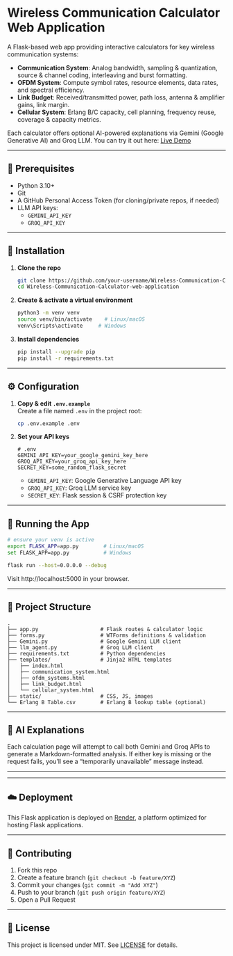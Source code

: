# Wireless Communication Calculator Web Application

A Flask-based web app providing interactive calculators for key wireless communication systems:

- **Communication System**: Analog bandwidth, sampling & quantization, source & channel coding, interleaving and burst formatting.  
- **OFDM System**: Compute symbol rates, resource elements, data rates, and spectral efficiency.  
- **Link Budget**: Received/transmitted power, path loss, antenna & amplifier gains, link margin.  
- **Cellular System**: Erlang B/C capacity, cell planning, frequency reuse, coverage & capacity metrics.  

Each calculator offers optional AI-powered explanations via Gemini (Google Generative AI) and Groq LLM.
You can try it out here: [Live Demo](https://wirelesswizards-taleen-mayar.onrender.com)

---

## 🔧 Prerequisites

- Python 3.10+  
- Git  
- A GitHub Personal Access Token (for cloning/private repos, if needed)  
- LLM API keys:
  - `GEMINI_API_KEY`  
  - `GROQ_API_KEY`  

---

## 🚀 Installation

1. **Clone the repo**  
   ```bash
   git clone https://github.com/your-username/Wireless-Communication-Calculator-web-application.git
   cd Wireless-Communication-Calculator-web-application
   ```

2. **Create & activate a virtual environment**  
   ```bash
   python3 -m venv venv
   source venv/bin/activate    # Linux/macOS
   venv\Scripts\activate     # Windows
   ```

3. **Install dependencies**  
   ```bash
   pip install --upgrade pip
   pip install -r requirements.txt
   ```

---

## ⚙️ Configuration

1. **Copy & edit `.env.example`**  
   Create a file named `.env` in the project root:
   ```bash
   cp .env.example .env
   ```

2. **Set your API keys**  
   ```dotenv
   # .env
   GEMINI_API_KEY=your_google_gemini_key_here
   GROQ_API_KEY=your_groq_api_key_here
   SECRET_KEY=some_random_flask_secret
   ```

   - `GEMINI_API_KEY`: Google Generative Language API key  
   - `GROQ_API_KEY`: Groq LLM service key  
   - `SECRET_KEY`: Flask session & CSRF protection key  

---

## 🏃 Running the App

```bash
# ensure your venv is active
export FLASK_APP=app.py        # Linux/macOS
set FLASK_APP=app.py           # Windows

flask run --host=0.0.0.0 --debug
```

Visit http://localhost:5000 in your browser.

---

## 📁 Project Structure

```
.
├── app.py                    # Flask routes & calculator logic
├── forms.py                  # WTForms definitions & validation
├── Gemini.py                 # Google Gemini LLM client
├── llm_agent.py              # Groq LLM client
├── requirements.txt          # Python dependencies
├── templates/                # Jinja2 HTML templates
│   ├── index.html
│   ├── communication_system.html
│   ├── ofdm_systems.html
│   ├── link_budget.html
│   └── cellular_system.html
├── static/                   # CSS, JS, images
└── Erlang B Table.csv        # Erlang B lookup table (optional)
```

---

## 🤖 AI Explanations

Each calculation page will attempt to call both Gemini and Groq APIs to generate a Markdown-formatted analysis. If either key is missing or the request fails, you’ll see a “temporarily unavailable” message instead.

---


---
## ☁️ Deployment

This Flask application is deployed on [Render](https://render.com/), a platform optimized for hosting Flask applications.  

---
## 🙏 Contributing

1. Fork this repo  
2. Create a feature branch (`git checkout -b feature/XYZ`)  
3. Commit your changes (`git commit -m "Add XYZ"`)  
4. Push to your branch (`git push origin feature/XYZ`)  
5. Open a Pull Request  

---

## 📄 License

This project is licensed under MIT. See [LICENSE](LICENSE) for details.
